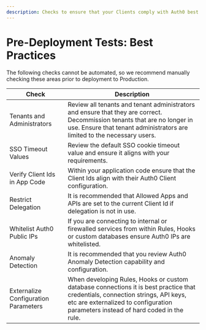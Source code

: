 ```yaml
---
description: Checks to ensure that your Clients comply with Auth0 best practices
---
```


# Pre-Deployment Tests: Best Practices

The following checks cannot be automated, so we recommend manually checking these areas prior to deployment to Production.

| Check | Description |
| ---- | ----------- |
| Tenants and Administrators | Review all tenants and tenant administrators and ensure that they are correct. Decommission tenants that are no longer in use. Ensure that tenant administrators are limited to the necessary users. |
| SSO Timeout Values | Review the default SSO cookie timeout value and ensure it aligns with your requirements. |
| Verify Client Ids in App Code | Within your application code ensure that the Client Ids align with their Auth0 Client configuration. |
| Restrict Delegation | It is recommended that Allowed Apps and APIs are set to the current Client Id if delegation is not in use. |
| Whitelist Auth0 Public IPs | If you are connecting to internal or firewalled services from within Rules, Hooks or custom databases ensure Auth0 IPs are whitelisted. |
| Anomaly Detection | It is recommended that you review Auth0 Anomaly Detection capability and configuration. |
| Externalize Configuration Parameters | When developing Rules, Hooks or custom database connections it is best practice that credentials, connection strings, API keys, etc are externalized to configuration parameters instead of hard coded in the rule. |